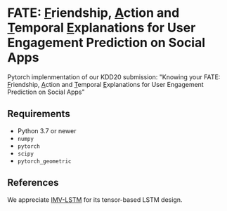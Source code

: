 # FATE: <ins>F</ins>riendship, <ins>A</ins>ction and <ins>T</ins>emporal <ins>E</ins>xplanations for User Engagement Prediction on Social Apps

Pytorch implenmentation of our KDD20 submission: "Knowing your FATE: <ins>F</ins>riendship, <ins>A</ins>ction and <ins>T</ins>emporal <ins>E</ins>xplanations for User Engagement Prediction on Social Apps"

## Requirements
* Python 3.7 or newer
* `numpy`
* `pytorch`
* `scipy`
* `pytorch_geometric`

## References
We appreciate [IMV-LSTM](https://github.com/KurochkinAlexey/IMV_LSTM) for its tensor-based LSTM design.
